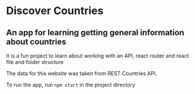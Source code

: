 # Discover Countries

## An app for learning getting general information about countries

It is a fun project to learn about working with an API, react router and react file and folder structure

The data for this website was taken from REST Countries API. 

To run the app, run `npm start` in the project directory

